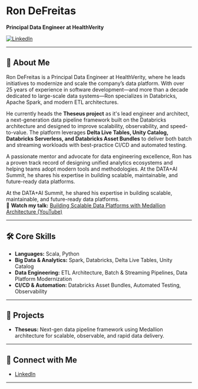 # Ron DeFreitas

**Principal Data Engineer at HealthVerity**

[![LinkedIn](https://img.shields.io/badge/LinkedIn-blue?style=flat&logo=linkedin&logoColor=white&link=https://www.linkedin.com/in/rondefreitas/)](https://www.linkedin.com/in/rondefreitas/)

---

## 🚀 About Me

Ron DeFreitas is a Principal Data Engineer at HealthVerity, where he leads initiatives to modernize and scale the company’s data platform. With over 25 years of experience in software development—and more than a decade dedicated to large-scale data systems—Ron specializes in Databricks, Apache Spark, and modern ETL architectures.

He currently heads the **Theseus project** as it's lead engineer and architect, a next-generation data pipeline framework built on the Databricks architecture and designed to improve scalability, observability, and speed-to-value. The platform leverages **Delta Live Tables, Unity Catalog, Databricks Serverless, and Databricks Asset Bundles** to deliver both batch and streaming workloads with best-practice CI/CD and automated testing.

A passionate mentor and advocate for data engineering excellence, Ron has a proven track record of designing unified analytics ecosystems and helping teams adopt modern tools and methodologies. At the DATA+AI Summit, he shares his expertise in building scalable, maintainable, and future-ready data platforms.

At the DATA+AI Summit, he shared his expertise in building scalable, maintainable, and future-ready data platforms.  
🎤 **Watch my talk:** [Building Scalable Data Platforms with Medallion Architecture (YouTube)](https://www.youtube.com/watch?v=EuR2LPrHLZE)

---

## 🛠️ Core Skills

- **Languages:** Scala, Python
- **Big Data & Analytics:** Spark, Databricks, Delta Live Tables, Unity Catalog
- **Data Engineering:** ETL Architecture, Batch & Streaming Pipelines, Data Platform Modernization
- **CI/CD & Automation:** Databricks Asset Bundles, Automated Testing, Observability

---

## 🌟 Projects

- **Theseus:** Next-gen data pipeline framework using Medallion architecture for scalable, observable, and rapid data delivery.

---

## 🤝 Connect with Me

- [LinkedIn](https://www.linkedin.com/in/rondefreitas/)

---

<!--
If you’d like to collaborate, discuss data engineering, or connect, feel free to reach out!
-->
